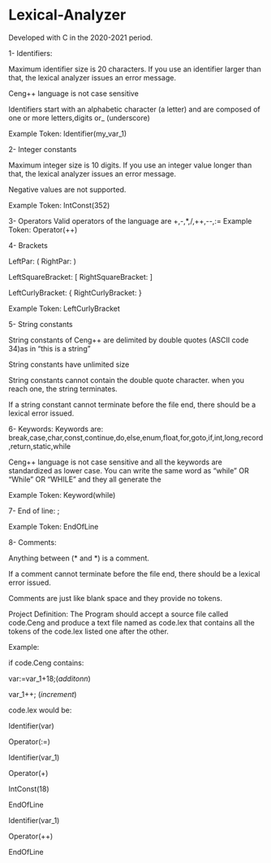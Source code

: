 # Lexical-Analyzer
Developed with C in the 2020-2021 period.

1- Identifiers:

  Maximum identifier size is 20 characters. If you use an identifier larger than that, the lexical analyzer issues an error message.
  
  Ceng++ language is not case sensitive
  
  Identifiers start with an alphabetic character (a letter) and are composed of one or more letters,digits or_ (underscore)
  
  Example Token: Identifier(my_var_1)
  
  
2- Integer constants

  Maximum integer size is 10 digits. If you use an integer value longer than that, the lexical analyzer issues an error message.
  
  Negative values are not supported.
  
  Example Token: IntConst(352)
  
  
3- Operators
  Valid operators of the language are +,-,*,/,++,--,:=
  Example Token: Operator(++)
  
4- Brackets

  LeftPar: ( RightPar: )
  
  LeftSquareBracket: [ RightSquareBracket: ]
  
  LeftCurlyBracket: { RightCurlyBracket: }
  
  Example Token: LeftCurlyBracket
  
  
5- String constants

  String constants of Ceng++ are delimited by double quotes (ASCII code 34)as in “this is a string”
  
  String constants have unlimited size
  
  String constants cannot contain the double quote character. when you  reach one, the string terminates.
  
  If a string constant cannot terminate before the file end, there should be a lexical error issued.
  
  
6- Keywords:
  Keywords are: break,case,char,const,continue,do,else,enum,float,for,goto,if,int,long,record,return,static,while
  
  Ceng++ language is not case sensitive and all the keywords are standardized as lower case. You can write the same word as “while” OR “While” OR “WHILE” and they all generate the
  
  Example Token: Keyword(while)
  
  
7- End of line: ;

  Example Token: EndOfLine
  
  
8- Comments: 

  Anything between (* and *) is a comment.

  If a comment cannot terminate before the file end, there should be a lexical error issued.
  
  Comments are just like blank space and they provide no tokens.
  
  
  
Project Definition: The Program should accept a source file called code.Ceng and produce a text file named as code.lex that contains all the tokens of the code.lex listed one after the other.



Example:

if code.Ceng contains:

var:=var_1+18;(*additonn*)

var_1++; (*increment*)

code.lex would be:

Identifier(var)

Operator(:=)

Identifier(var_1)

Operator(+)

IntConst(18)

EndOfLine

Identifier(var_1)

Operator(++)

EndOfLine
